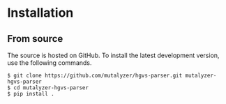 # Installation

## From source
The source is hosted on GitHub. To install the latest development version, use
the following commands.

```console
$ git clone https://github.com/mutalyzer/hgvs-parser.git mutalyzer-hgvs-parser
$ cd mutalyzer-hgvs-parser
$ pip install .
```
